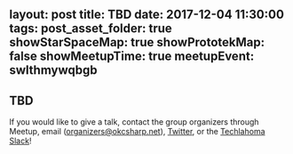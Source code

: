 layout: post
title: TBD
date: 2017-12-04 11:30:00
tags:
post_asset_folder: true
showStarSpaceMap: true
showPrototekMap: false
showMeetupTime: true
meetupEvent: swlthmywqbgb
---

## TBD

<p>If you would like to give a talk, contact the group organizers through Meetup, email (<a href="mailto:organizers@okcsharp.net">organizers@okcsharp.net</a>), <a href="https://twitter.com/okcsharp">Twitter</a>, or the <a href="http://www.techlahoma.org/spaces">Techlahoma Slack</a>! </p> 

